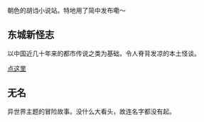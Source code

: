 朝色的胡诌小说站。特地用了简中发布嘞～

## 东城新怪志

以中国近几十年来的都市传说之类为基础，令人脊背发凉的本土怪谈。

[点这里](/Strange-Things/001-Bus-330)

## 无名

异世界主题的冒险故事。没什么大看头，故连名字都没有起。
